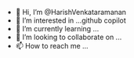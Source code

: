 - 👋 Hi, I’m @HarishVenkataramanan
- 👀 I’m interested in ...github copilot
- 🌱 I’m currently learning ...
- 💞️ I’m looking to collaborate on ...
- 📫 How to reach me ...

<!---
HarishVenkataramanan/HarishVenkataramanan is a ✨ special ✨ repository because its `README.md` (this file) appears on your GitHub profile.
You can click the Preview link to take a look at your changes.
--->
